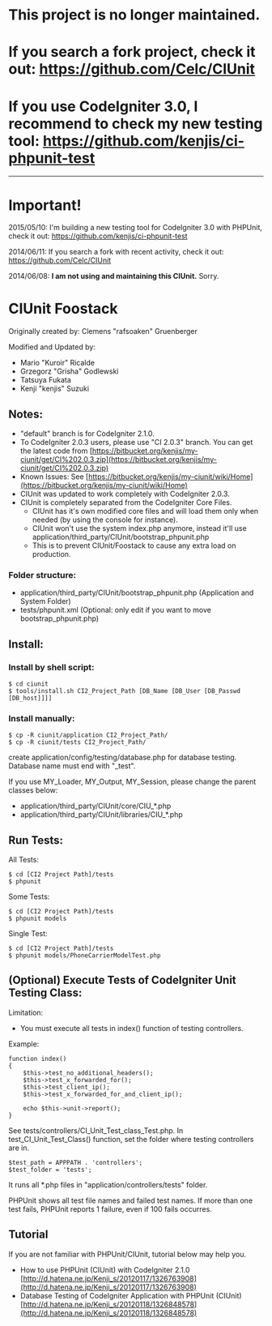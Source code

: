 # This project is no longer maintained.

# If you search a fork project, check it out: https://github.com/Celc/CIUnit

# If you use CodeIgniter 3.0, I recommend to check my new testing tool: <https://github.com/kenjis/ci-phpunit-test>
---

# Important!

2015/05/10: I'm building a new testing tool for CodeIgniter 3.0 with PHPUnit, check it out: https://github.com/kenjis/ci-phpunit-test

2014/06/11: If you search a fork with recent activity, check it out: https://github.com/Celc/CIUnit

2014/06/08: **I am not using and maintaining this CIUnit.** Sorry.

# CIUnit Foostack

Originally created  by: Clemens "rafsoaken" Gruenberger

Modified and Updated by:

- Mario "Kuroir" Ricalde
- Grzegorz "Grisha" Godlewski
- Tatsuya Fukata
- Kenji "kenjis" Suzuki

## Notes:

- "default" branch is for CodeIgniter 2.1.0.
- To CodeIgniter 2.0.3 users, please use "CI 2.0.3" branch. You can get the latest code from [https://bitbucket.org/kenjis/my-ciunit/get/CI%202.0.3.zip](https://bitbucket.org/kenjis/my-ciunit/get/CI%202.0.3.zip)
- Known Issues: See [https://bitbucket.org/kenjis/my-ciunit/wiki/Home](https://bitbucket.org/kenjis/my-ciunit/wiki/Home)
- CIUnit was updated to work completely with CodeIgniter 2.0.3.
- CIUnit is completely separated from the CodeIgniter Core Files.
  * CIUnit has it's own modified core files and will load them only when needed (by using the console for instance).
  * CIUnit won't use the system index.php anymore, instead it'll use application/third_party/CIUnit/bootstrap_phpunit.php
  * This is to prevent CIUnit/Foostack to cause any extra load on production.

### Folder structure:
- application/third_party/CIUnit/bootstrap_phpunit.php (Application and System Folder)
- tests/phpunit.xml (Optional: only edit if you want to move bootstrap_phpunit.php)

## Install:

### Install by shell script:

	$ cd ciunit
	$ tools/install.sh CI2_Project_Path [DB_Name [DB_User [DB_Passwd [DB_host]]]]

### Install manually:

	$ cp -R ciunit/application CI2_Project_Path/
	$ cp -R ciunit/tests CI2_Project_Path/

create application/config/testing/database.php for database testing.
Database name must end with "_test".

If you use MY_Loader, MY_Output, MY_Session, please change the parent classes below:

- application/third_party/CIUnit/core/CIU_*.php
- application/third_party/CIUnit/libraries/CIU_*.php

## Run Tests:

All Tests:

	$ cd [CI2 Project Path]/tests
	$ phpunit

Some Tests:

	$ cd [CI2 Project Path]/tests
	$ phpunit models

Single Test:

	$ cd [CI2 Project Path]/tests
	$ phpunit models/PhoneCarrierModelTest.php

## (Optional) Execute Tests of CodeIgniter Unit Testing Class:

Limitation:

- You must execute all tests in index() function of testing controllers.

Example:

	function index()
	{
		$this->test_no_additional_headers();
		$this->test_x_forwarded_for();
		$this->test_client_ip();
		$this->test_x_forwarded_for_and_client_ip();

		echo $this->unit->report();
	}

See tests/controllers/CI_Unit_Test_class_Test.php.
In test_CI_Unit_Test_Class() function, set the folder where testing controllers are in.

	$test_path = APPPATH . 'controllers';
	$test_folder = 'tests';

It runs all *.php files in "application/controllers/tests" folder.

PHPUnit shows all test file names and failed test names.
If more than one test fails, PHPUnit reports 1 failure, even if 100 fails occurres.

## Tutorial

If you are not familiar with PHPUnit/CIUnit, tutorial below may help you.

- How to use PHPUnit (CIUnit) with CodeIgniter 2.1.0 [http://d.hatena.ne.jp/Kenji_s/20120117/1326763908](http://d.hatena.ne.jp/Kenji_s/20120117/1326763908)
- Database Testing of CodeIgniter Application with PHPUnit (CIUnit) [http://d.hatena.ne.jp/Kenji_s/20120118/1326848578](http://d.hatena.ne.jp/Kenji_s/20120118/1326848578)